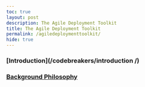 ```yaml
---
toc: true
layout: post
description: The Agile Deployment Toolkit
title: The Agile Deployment Toolkit
permalink: /agiledeploymenttoolkit/
hide: true
---
```


### [Introduction](/codebreakers/introduction     /)

### [Background Philosophy](/codebreakers/backgroundphilosophy/)
